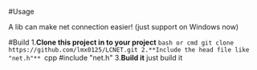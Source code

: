 #Usage

A lib can make net connection easier!
(just support on Windows now)

#Build
1.**Clone this project in to your project**
    ```bash or cmd
    git clone https://github.com/lmx0125/LCNET.git
2.**Include the head file like "net.h"**
    ```cpp
    #include "net.h"
3.**Build it**
    just build it
